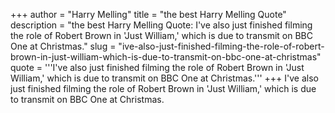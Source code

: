 +++
author = "Harry Melling"
title = "the best Harry Melling Quote"
description = "the best Harry Melling Quote: I've also just finished filming the role of Robert Brown in 'Just William,' which is due to transmit on BBC One at Christmas."
slug = "ive-also-just-finished-filming-the-role-of-robert-brown-in-just-william-which-is-due-to-transmit-on-bbc-one-at-christmas"
quote = '''I've also just finished filming the role of Robert Brown in 'Just William,' which is due to transmit on BBC One at Christmas.'''
+++
I've also just finished filming the role of Robert Brown in 'Just William,' which is due to transmit on BBC One at Christmas.
